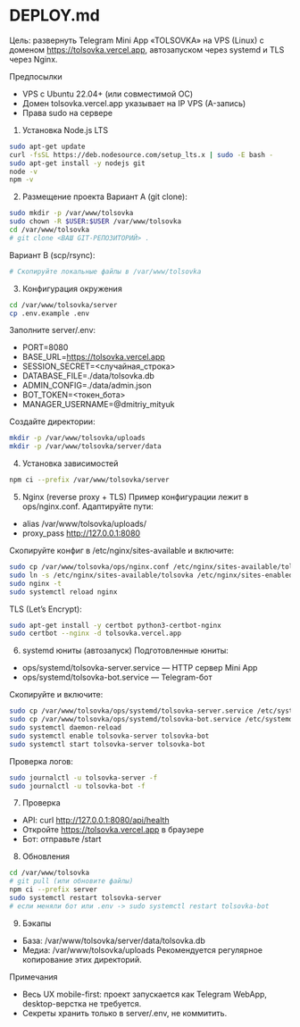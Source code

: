 # DEPLOY.md

Цель: развернуть Telegram Mini App «TOLSOVKA» на VPS (Linux) с доменом https://tolsovka.vercel.app, автозапуском через systemd и TLS через Nginx.

Предпосылки
- VPS с Ubuntu 22.04+ (или совместимой ОС)
- Домен tolsovka.vercel.app указывает на IP VPS (A-запись)
- Права sudo на сервере

1) Установка Node.js LTS
```bash
sudo apt-get update
curl -fsSL https://deb.nodesource.com/setup_lts.x | sudo -E bash -
sudo apt-get install -y nodejs git
node -v
npm -v
```

2) Размещение проекта
Вариант A (git clone):
```bash
sudo mkdir -p /var/www/tolsovka
sudo chown -R $USER:$USER /var/www/tolsovka
cd /var/www/tolsovka
# git clone <ВАШ GIT-РЕПОЗИТОРИЙ> .
```
Вариант B (scp/rsync):
```bash
# Скопируйте локальные файлы в /var/www/tolsovka
```

3) Конфигурация окружения
```bash
cd /var/www/tolsovka/server
cp .env.example .env
```
Заполните server/.env:
- PORT=8080
- BASE_URL=https://tolsovka.vercel.app
- SESSION_SECRET=<случайная_строка>
- DATABASE_FILE=./data/tolsovka.db
- ADMIN_CONFIG=./data/admin.json
- BOT_TOKEN=<токен_бота>
- MANAGER_USERNAME=@dmitriy_mityuk

Создайте директории:
```bash
mkdir -p /var/www/tolsovka/uploads
mkdir -p /var/www/tolsovka/server/data
```

4) Установка зависимостей
```bash
npm ci --prefix /var/www/tolsovka/server
```

5) Nginx (reverse proxy + TLS)
Пример конфигурации лежит в ops/nginx.conf. Адаптируйте пути:
- alias /var/www/tolsovka/uploads/
- proxy_pass http://127.0.0.1:8080

Скопируйте конфиг в /etc/nginx/sites-available и включите:
```bash
sudo cp /var/www/tolsovka/ops/nginx.conf /etc/nginx/sites-available/tolsovka
sudo ln -s /etc/nginx/sites-available/tolsovka /etc/nginx/sites-enabled/tolsovka
sudo nginx -t
sudo systemctl reload nginx
```

TLS (Let’s Encrypt):
```bash
sudo apt-get install -y certbot python3-certbot-nginx
sudo certbot --nginx -d tolsovka.vercel.app
```

6) systemd юниты (автозапуск)
Подготовленные юниты:
- ops/systemd/tolsovka-server.service — HTTP сервер Mini App
- ops/systemd/tolsovka-bot.service — Telegram-бот

Скопируйте и включите:
```bash
sudo cp /var/www/tolsovka/ops/systemd/tolsovka-server.service /etc/systemd/system/
sudo cp /var/www/tolsovka/ops/systemd/tolsovka-bot.service /etc/systemd/system/
sudo systemctl daemon-reload
sudo systemctl enable tolsovka-server tolsovka-bot
sudo systemctl start tolsovka-server tolsovka-bot
```
Проверка логов:
```bash
sudo journalctl -u tolsovka-server -f
sudo journalctl -u tolsovka-bot -f
```

7) Проверка
- API: curl http://127.0.0.1:8080/api/health
- Откройте https://tolsovka.vercel.app в браузере
- Бот: отправьте /start 

8) Обновления
```bash
cd /var/www/tolsovka
# git pull (или обновите файлы)
npm ci --prefix server
sudo systemctl restart tolsovka-server
# если меняли бот или .env -> sudo systemctl restart tolsovka-bot
```

9) Бэкапы
- База: /var/www/tolsovka/server/data/tolsovka.db
- Медиа: /var/www/tolsovka/uploads
Рекомендуется регулярное копирование этих директорий.

Примечания
- Весь UX mobile-first: проект запускается как Telegram WebApp, desktop-верстка не требуется.
- Секреты хранить только в server/.env, не коммитить.